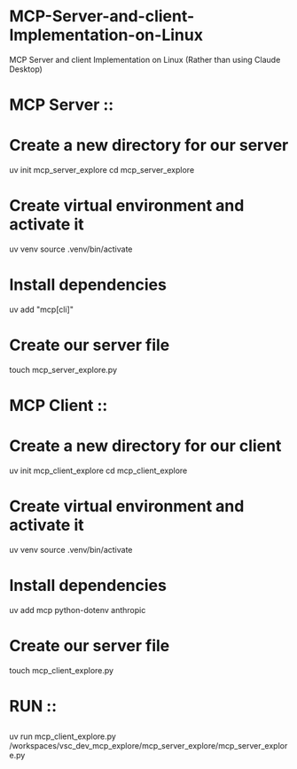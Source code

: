 # MCP-Server-and-client-Implementation-on-Linux
MCP Server and client Implementation on Linux (Rather than using Claude Desktop)

# MCP Server ::


# Create a new directory for our server 
uv init mcp_server_explore
cd mcp_server_explore

# Create virtual environment and activate it
uv venv
source .venv/bin/activate

# Install dependencies
uv add "mcp[cli]" 

# Create our server file
touch mcp_server_explore.py


# MCP Client ::


# Create a new directory for our client 
uv init mcp_client_explore
cd mcp_client_explore

# Create virtual environment and activate it
uv venv
source .venv/bin/activate

# Install dependencies
uv add mcp python-dotenv anthropic

# Create our server file
touch mcp_client_explore.py


# RUN  ::

## 
uv run mcp_client_explore.py /workspaces/vsc_dev_mcp_explore/mcp_server_explore/mcp_server_explore.py 
